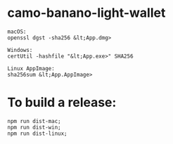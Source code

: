 # camo-banano-light-wallet

    macOS:
    openssl dgst -sha256 &lt;App.dmg>

    Windows:
    certUtil -hashfile "&lt;App.exe>" SHA256

    Linux AppImage:
    sha256sum &lt;App.AppImage>

# To build a release:

    npm run dist-mac;
    npm run dist-win;
    npm run dist-linux;
